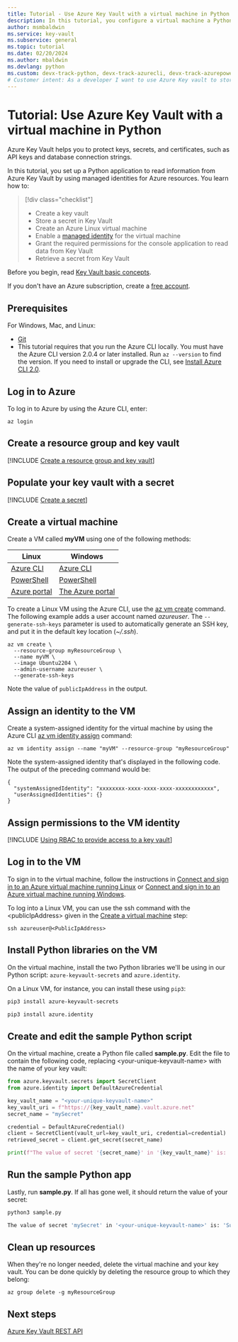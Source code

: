 ```yaml
---
title: Tutorial - Use Azure Key Vault with a virtual machine in Python | Microsoft Docs
description: In this tutorial, you configure a virtual machine a Python application to read a secret from your key vault.
author: msmbaldwin
ms.service: key-vault
ms.subservice: general
ms.topic: tutorial
ms.date: 02/20/2024
ms.author: mbaldwin
ms.devlang: python
ms.custom: devx-track-python, devx-track-azurecli, devx-track-azurepowershell
# Customer intent: As a developer I want to use Azure Key vault to store secrets for my app, so that they are kept secure.
---
```


# Tutorial: Use Azure Key Vault with a virtual machine in Python

Azure Key Vault helps you to protect keys, secrets, and certificates, such as API keys and database connection strings.

In this tutorial, you set up a Python application to read information from Azure Key Vault by using managed identities for Azure resources. You learn how to:

> [!div class="checklist"]
> * Create a key vault
> * Store a secret in Key Vault
> * Create an Azure Linux virtual machine
> * Enable a [managed identity](../../active-directory/managed-identities-azure-resources/overview.md) for the virtual machine
> * Grant the required permissions for the console application to read data from Key Vault
> * Retrieve a secret from Key Vault

Before you begin, read [Key Vault basic concepts](basic-concepts.md). 

If you don't have an Azure subscription, create a [free account](https://azure.microsoft.com/free/?WT.mc_id=A261C142F).

## Prerequisites

For Windows, Mac, and Linux:
  * [Git](https://git-scm.com/downloads)
  * This tutorial requires that you run the Azure CLI locally. You must have the Azure CLI version 2.0.4 or later installed. Run `az --version` to find the version. If you need to install or upgrade the CLI, see [Install Azure CLI 2.0](/cli/azure/install-azure-cli).

## Log in to Azure

To log in to Azure by using the Azure CLI, enter:

```azurecli
az login
```

## Create a resource group and key vault

[!INCLUDE [Create a resource group and key vault](../../../includes/key-vault-rg-kv-creation.md)]

## Populate your key vault with a secret

[!INCLUDE [Create a secret](../../../includes/key-vault-create-secret.md)]

## Create a virtual machine

Create a VM called **myVM** using one of the following methods:

| Linux | Windows |
|--|--|
| [Azure CLI](../../virtual-machines/linux/quick-create-cli.md) | [Azure CLI](../../virtual-machines/windows/quick-create-cli.md) |
| [PowerShell](../../virtual-machines/linux/quick-create-powershell.md) | [PowerShell](../../virtual-machines/windows/quick-create-powershell.md) |
| [Azure portal](../../virtual-machines/linux/quick-create-portal.md) | [The Azure portal](../../virtual-machines/windows/quick-create-portal.md) |

To create a Linux VM using the Azure CLI, use the [az vm create](/cli/azure/vm) command.  The following example adds a user account named *azureuser*. The `--generate-ssh-keys` parameter is used to automatically generate an SSH key, and put it in the default key location (*~/.ssh*). 

```azurecli-interactive
az vm create \
  --resource-group myResourceGroup \
  --name myVM \
  --image Ubuntu2204 \
  --admin-username azureuser \
  --generate-ssh-keys
```

Note the value of `publicIpAddress` in the output.

## Assign an identity to the VM

Create a system-assigned identity for the virtual machine by using the Azure CLI [az vm identity assign](/cli/azure/vm/identity#az-vm-identity-assign) command:

```azurecli
az vm identity assign --name "myVM" --resource-group "myResourceGroup"
```

Note the system-assigned identity that's displayed in the following code. The output of the preceding command would be: 

```output
{
  "systemAssignedIdentity": "xxxxxxxx-xxxx-xxxx-xxxx-xxxxxxxxxxxx",
  "userAssignedIdentities": {}
}
```

## Assign permissions to the VM identity

[!INCLUDE [Using RBAC to provide access to a key vault](../../../includes/key-vault-quickstart-rbac.md)]

## Log in to the VM

To sign in to the virtual machine, follow the instructions in [Connect and sign in to an Azure virtual machine running Linux](../../virtual-machines/linux-vm-connect.md) or [Connect and sign in to an Azure virtual machine running Windows](../../virtual-machines/windows/connect-logon.md).


To log into a Linux VM, you can use the ssh command with the \<publicIpAddress\> given in the [Create a virtual machine](#create-a-virtual-machine) step:

```terminal
ssh azureuser@<PublicIpAddress>
```

## Install Python libraries on the VM

On the virtual machine, install the two Python libraries we'll be using in our Python script: `azure-keyvault-secrets` and `azure.identity`.  

On a Linux VM, for instance, you can install these using `pip3`:

```bash
pip3 install azure-keyvault-secrets

pip3 install azure.identity
```

## Create and edit the sample Python script

On the virtual machine, create a Python file called **sample.py**. Edit the file to contain the following code, replacing \<your-unique-keyvault-name\> with the name of your key vault:

```python
from azure.keyvault.secrets import SecretClient
from azure.identity import DefaultAzureCredential

key_vault_name = "<your-unique-keyvault-name>"
key_vault_uri = f"https://{key_vault_name}.vault.azure.net"
secret_name = "mySecret"

credential = DefaultAzureCredential()
client = SecretClient(vault_url=key_vault_uri, credential=credential)
retrieved_secret = client.get_secret(secret_name)

print(f"The value of secret '{secret_name}' in '{key_vault_name}' is: '{retrieved_secret.value}'")
```

## Run the sample Python app

Lastly, run **sample.py**. If all has gone well, it should return the value of your secret:

```bash
python3 sample.py

The value of secret 'mySecret' in '<your-unique-keyvault-name>' is: 'Success!'
```

## Clean up resources

When they're no longer needed, delete the virtual machine and your key vault. You can be done quickly by deleting the resource group to which they belong:

```azurecli
az group delete -g myResourceGroup
```

## Next steps

[Azure Key Vault REST API](/rest/api/keyvault/)
